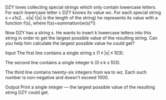 DZY loves collecting special strings which only contain lowercase letters. For each lowercase letter c DZY knows its value wc. For each special string s = s1s2... s|s| (|s| is the length of the string) he represents its value with a function f(s), where f(s)=summation(w(s)*i)


Now DZY has a string s. He wants to insert k lowercase letters into this string in order to get the largest possible value of the resulting string. Can you help him calculate the largest possible value he could get?

Input
The first line contains a single string s (1 ≤ |s| ≤ 103).

The second line contains a single integer k (0 ≤ k ≤ 103).

The third line contains twenty-six integers from wa to wz. Each such number is non-negative and doesn't exceed 1000.

Output
Print a single integer — the largest possible value of the resulting string DZY could get.
